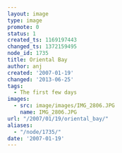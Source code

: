 ```yaml
---
layout: image
type: image
promote: 0
status: 1
created_ts: 1169197443
changed_ts: 1372159495
node_id: 1735
title: Oriental Bay
author: anj
created: '2007-01-19'
changed: '2013-06-25'
tags:
  - The first few days
images:
  - src: image/images/IMG_2806.JPG
    name: IMG_2806.JPG
url: "/2007/01/19/oriental_bay/"
aliases:
  - "/node/1735/"
date: '2007-01-19'
---
```


